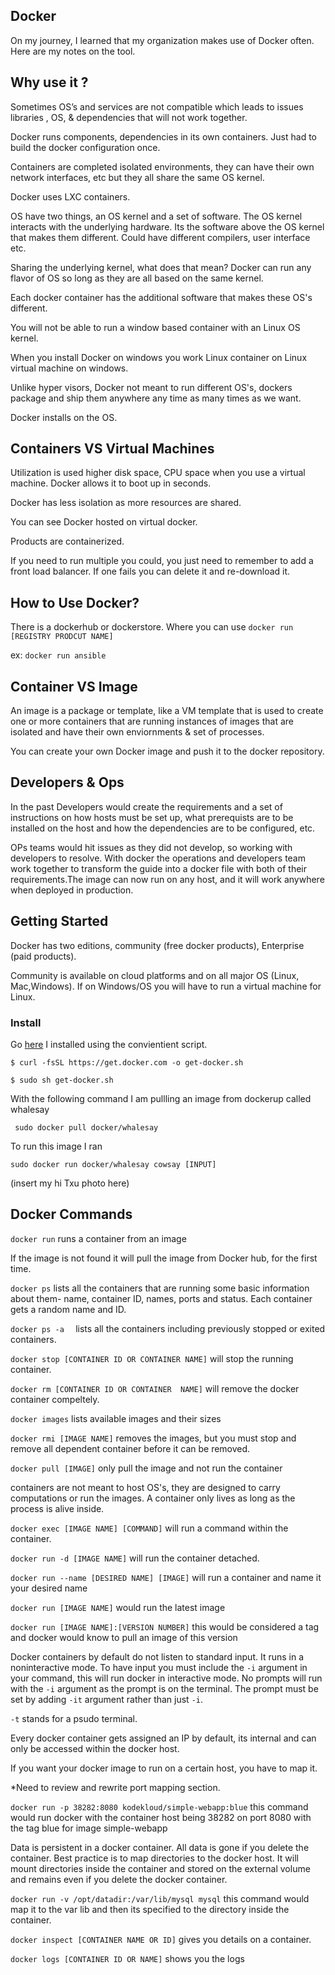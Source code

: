 ## Docker
On my journey, I learned that my organization makes use of Docker often. Here are my notes on the tool.

## Why use it ?
Sometimes OS’s and services are not compatible which leads to issues libraries , OS, & dependencies that will not work together.

Docker runs components, dependencies in its own containers. Just had to build the docker configuration once. 

Containers are completed isolated environments, they can have their own network interfaces, etc but they all share the same OS kernel. 

Docker uses LXC containers. 

OS have two things, an OS kernel and a set of software. The OS kernel interacts with the underlying hardware. Its the software above the OS kernel that makes them different. Could have different compilers, user interface etc.

Sharing the underlying kernel, what does that mean? Docker can run any flavor of OS so long as they are all based on the same kernel. 

Each docker container has the additional software that makes these OS's different. 

You will not be able to run a window based container with an Linux OS kernel. 

When you install Docker on windows you work Linux  container on Linux virtual machine on windows. 

Unlike hyper visors, Docker not meant to run different OS's, dockers package and ship them anywhere any time as many times as we want.

Docker installs on the OS. 

## Containers VS Virtual Machines

Utilization is used higher disk space, CPU space when you use a virtual machine. Docker allows it to boot up in seconds.

Docker has less isolation as more resources are shared. 


You can see Docker hosted on virtual docker.

Products are containerized.  

If you need to run multiple you could, you just need to remember to add a front load balancer. If one fails you can delete it and re-download it.

  ## How to Use Docker?
  There is a dockerhub or dockerstore. Where you can use `docker run [REGISTRY PRODCUT NAME]`


   ex: `docker run ansible`

    
## Container VS Image

An image is a package or template, like a VM template that is used to create one or more containers that are running instances of images that are isolated and have their own enviornments & set of processes. 

You can create your own Docker image and push it to the docker repository.

## Developers & Ops
In the past Developers would create the requirements and a set of instructions on how hosts must be set up, what prerequists are to be installed on the host and how the dependencies are to be configured, etc.  

OPs teams would hit issues as they did not develop, so working with developers to resolve. With docker the operations and developers team work together to transform the guide into a docker file with both of their requirements.The image can now run on any host, and it will work anywhere when deployed in production.

## Getting Started 
Docker has two editions, community (free docker products), Enterprise (paid products). 

Community is available on cloud platforms and on all major OS (Linux, Mac,Windows). If on Windows/OS you will have to run a virtual machine for Linux. 

### Install 
Go [here](https://docs.docker.com/engine/install/debian/) I installed using the convientient script. 

`$ curl -fsSL https://get.docker.com -o get-docker.sh`

 `$ sudo sh get-docker.sh`

With the following command I am pullling an image from dockerup called whalesay

` sudo docker pull docker/whalesay`

To run this image I ran

`sudo docker run docker/whalesay cowsay [INPUT]`

(insert my hi Txu photo here)




 ## Docker Commands 
 `docker run` runs a container from an image 

 If the image is not found it will pull the image from Docker hub, for the first time.

 `docker ps` lists all the containers that are running some basic information about them- name, container ID, names, ports and status. Each container gets a random name and ID. 


`docker ps -a  ` lists all the containers including previously stopped or exited containers. 

`docker stop [CONTAINER ID OR CONTAINER NAME]` will stop the running container.

`docker rm [CONTAINER ID OR CONTAINER  NAME]` will remove the docker container compeltely. 

`docker images` lists available images and their sizes 


`docker rmi [IMAGE NAME]` removes the images, but you must stop and remove all dependent container before it can be removed.

`docker pull [IMAGE]` only pull the image and not run the container

containers are not meant to host OS's, they are designed to carry computations or run the images. A container only lives as long as the process is alive inside.

`docker exec [IMAGE NAME] [COMMAND]` will run a command within the container.

`docker run -d [IMAGE NAME]` will run the container detached.

`docker run --name [DESIRED NAME] [IMAGE]` will run a container and name it your desired name

`docker run [IMAGE NAME]` would run the latest image

`docker run [IMAGE NAME]:[VERSION NUMBER]` this would be considered a tag and docker would know to pull an image of this version

Docker containers by default do not listen to standard input. It runs in a noninteractive mode. To have input you must include the `-i` argument in your command, this will run docker in interactive mode. No prompts will run with the `-i` argument as the prompt is on the terminal. The prompt must be set by adding `-it` argument rather than just `-i`.

`-t` stands for a psudo terminal.

Every docker container gets assigned an IP by default, its internal and can only be accessed within the docker host.

If you want your docker image to run on a certain host, you have to map it.

*Need to review and rewrite port mapping section.

`docker run -p 38282:8080 kodekloud/simple-webapp:blue` this command would run docker with the container host being 38282 on port 8080 with the tag blue for image simple-webapp


Data is persistent in a docker container.
All data is gone if you delete the container. Best practice is to map directories to the docker host. It will mount directories inside the container and stored on the external volume and remains even if you delete the docker container.

`docker run -v /opt/datadir:/var/lib/mysql mysql` this command would map it to the var lib and then its specified to the directory inside the container.

`docker inspect [CONTAINER NAME OR ID]` gives you details on a container. 

`docker logs [CONTAINER ID OR NAME]` shows you the logs